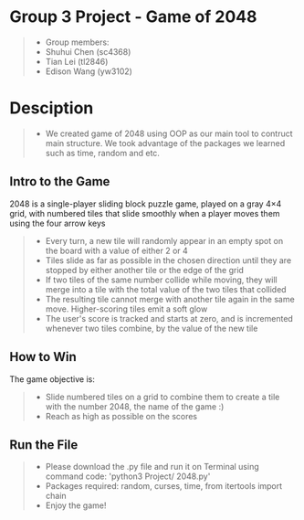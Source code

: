 # Group 3 Project - Game of 2048

> -  Group members: 
> -  Shuhui Chen         (sc4368)
> -  Tian Lei            (tl2846)
> -  Edison Wang         (yw3102)                 

# Desciption
> - We created game of 2048 using OOP as our main tool to contruct main structure. We took advantage of the packages we learned such as time, random and etc.   


## Intro to the Game

2048 is a single-player sliding block puzzle game, played on a gray 4×4 grid, with numbered tiles that slide smoothly when a player moves them using the four arrow keys

> - Every turn, a new tile will randomly appear in an empty spot on the board with a value of either 2 or 4
> - Tiles slide as far as possible in the chosen direction until they are stopped by either another tile or the edge of the grid
> - If two tiles of the same number collide while moving, they will merge into a tile with the total value of the two tiles that collided
> - The resulting tile cannot merge with another tile again in the same move. Higher-scoring tiles emit a soft glow
> - The user's score is tracked and starts at zero, and is incremented whenever two tiles combine, by the value of the new tile


## How to Win

The game objective is:

> - Slide numbered tiles on a grid to combine them to create a tile with the number 2048, the name of the game :)
> - Reach as high as possible on the scores

## Run the File

> - Please download the .py file and run it on Terminal using command code: 'python3 Project/ 2048.py'
> - Packages required: random, curses, time, from itertools import chain
> - Enjoy the game!
